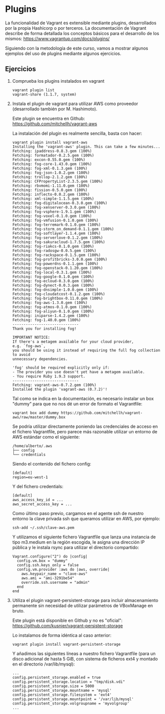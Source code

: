 # Plugins

La funcionalidad de Vagrant es extensible mediante plugins,
desarrollados por la propia Hashicorp o por terceros. La documentación
de Vagrant describe de forma detallada los conceptos básicos para el
desarrollo de los mismos: https://www.vagrantup.com/docs/plugins/

Siguiendo con la metodología de este curso, vamos a mostrar algunos
ejemplos del uso de plugins mediante algunos ejercicios.

## Ejercicios

1. Comprueba los plugins instalados en vagrant

   ```
   vagrant plugin list
   vagrant-share (1.1.7, system)
   ```
   
1. Instala el plugin de vagrant para utilizar AWS como proveedor
   (desarrollado también por M. Hashimoto).
   
   Este plugin se encuentra en Github: https://github.com/mitchellh/vagrant-aws
   
   La instalación del plugin es realmente sencilla, basta con hacer:
   
   ```
   vagrant plugin install vagrant-aws
   Installing the 'vagrant-aws' plugin. This can take a few minutes...
   Fetching: ipaddress-0.8.3.gem (100%)
   Fetching: formatador-0.2.5.gem (100%)
   Fetching: excon-0.55.0.gem (100%)
   Fetching: fog-core-1.43.0.gem (100%)
   Fetching: fog-xml-0.1.3.gem (100%)
   Fetching: fog-json-1.0.2.gem (100%)
   Fetching: trollop-2.1.2.gem (100%)
   Fetching: CFPropertyList-2.3.5.gem (100%)
   Fetching: rbvmomi-1.11.0.gem (100%)
   Fetching: fission-0.5.0.gem (100%)
   Fetching: inflecto-0.0.2.gem (100%)
   Fetching: xml-simple-1.1.5.gem (100%)
   Fetching: fog-digitalocean-0.3.0.gem (100%)
   Fetching: fog-xenserver-0.3.0.gem (100%)
   Fetching: fog-vsphere-1.9.1.gem (100%)
   Fetching: fog-voxel-0.1.0.gem (100%)
   Fetching: fog-vmfusion-0.1.0.gem (100%)
   Fetching: fog-terremark-0.1.0.gem (100%)
   Fetching: fog-storm_on_demand-0.1.1.gem (100%)
   Fetching: fog-softlayer-1.1.4.gem (100%)
   Fetching: fog-serverlove-0.1.2.gem (100%)
   Fetching: fog-sakuracloud-1.7.5.gem (100%)
   Fetching: fog-riakcs-0.1.0.gem (100%)
   Fetching: fog-radosgw-0.0.5.gem (100%)
   Fetching: fog-rackspace-0.1.5.gem (100%)
   Fetching: fog-profitbricks-3.0.0.gem (100%)
   Fetching: fog-powerdns-0.1.1.gem (100%)
   Fetching: fog-openstack-0.1.20.gem (100%)
   Fetching: fog-local-0.3.1.gem (100%)
   Fetching: fog-google-0.1.0.gem (100%)
   Fetching: fog-ecloud-0.3.0.gem (100%)
   Fetching: fog-dynect-0.0.3.gem (100%)
   Fetching: fog-dnsimple-1.0.0.gem (100%)
   Fetching: fog-cloudatcost-0.1.2.gem (100%)
   Fetching: fog-brightbox-0.11.0.gem (100%)
   Fetching: fog-aws-1.3.0.gem (100%)
   Fetching: fog-atmos-0.1.0.gem (100%)
   Fetching: fog-aliyun-0.1.0.gem (100%)
   Fetching: iniparse-1.4.2.gem (100%)
   Fetching: fog-1.40.0.gem (100%)
   ------------------------------
   Thank you for installing fog!
   
   IMPORTANT NOTICE:
   If there's a metagem available for your cloud provider,
   e.g. `fog-aws`,
   you should be using it instead of requiring the full fog collection
   to avoid
   unnecessary dependencies.
   
   'fog' should be required explicitly only if:
   - The provider you use doesn't yet have a metagem available.
   - You require Ruby 1.9.3 support.
   ------------------------------
   Fetching: vagrant-aws-0.7.2.gem (100%)
   Installed the plugin 'vagrant-aws (0.7.2)'!
   ```
   
   Tal como se indica en la documentación, es necesario instalar un
   box "dummy" para que no nos dé un error de formato el Vagrantfile: 
   
   ```
   vagrant box add dummy https://github.com/mitchellh/vagrant-aws/raw/master/dummy.box
   ```
   
   Se podría utilizar directamente poniendo las credenciales de acceso
   en el fichero Vagrantfile, pero parece más razonable utilizar un
   entorno de AWS estándar como el siguiente:
   
   ```
   /home/alberto/.aws
   ├── config
   └── credentials
   ```
   Siendo el contenido del fichero config:
   
   ```
   [default]
   region=eu-west-1
   ```
   Y del fichero credentials:
   
   ```
   [default]
   aws_access_key_id = ...
   aws_secret_access_key = ...
   ```

	Como último paso previo, cargamos en el agente ssh de nuestro
    entorno la clave privada ssh que queramos utilizar en AWS, por
    ejemplo:
	
	```
	ssh-add ~/.ssh/clave-aws.pem
	```
	Y utilizamos el siguiente fichero Vagrantfile que lanza una
	instancia de tipo m3.medium en la región escogida, le asigna una
	dirección IP pública y le instala rsync para utilizar el
	directorio compartido:
	
	```
	Vagrant.configure("2") do |config|
      config.vm.box = "dummy"
      config.ssh.keys_only = false
      config.vm.provider :aws do |aws, override|
        aws.keypair_name = "clave-aws"
        aws.ami = "ami-3291be54"
        override.ssh.username = "admin"
      end
   end
   ```
1. Utiliza el plugin vagrant-persistent-storage para incluir
   almacenamiento permanente sin necesidad de utilizar parámetros de
   VBoxManage en bruto.
   
   Este plugin está disponible en Github y no es "oficial": https://github.com/kusnier/vagrant-persistent-storage

   Lo instalamos de forma idéntica al caso anterior:
   
   ```
   vagrant plugin install vagrant-persistent-storage
   ```
   Y añadimos las siguientes líneas a nuestro fichero Vagrantfile
   (para un disco adicional de hasta 5 GiB, con sistema de ficheros
   ext4 y montado en el directorio /var/lib/mysql):
   
   ```
   ...
   config.persistent_storage.enabled = true
   config.persistent_storage.location = "tmp/disk.vdi"
   config.persistent_storage.size = 5000
   config.persistent_storage.mountname = 'mysql'
   config.persistent_storage.filesystem = 'ext4'
   config.persistent_storage.mountpoint = '/var/lib/mysql'
   config.persistent_storage.volgroupname = 'myvolgroup'
   ...
   ```
   
